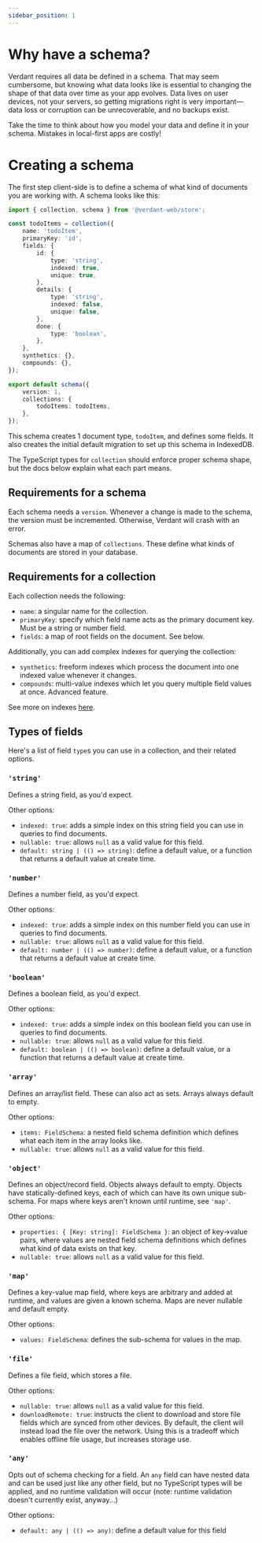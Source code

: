 ```yaml
---
sidebar_position: 1
---
```


# Why have a schema?

Verdant requires all data be defined in a schema. That may seem cumbersome, but knowing what data looks like is essential to changing the shape of that data over time as your app evolves. Data lives on user devices, not your servers, so getting migrations right is very important&mdash;data loss or corruption can be unrecoverable, and no backups exist.

Take the time to think about how you model your data and define it in your schema. Mistakes in local-first apps are costly!

# Creating a schema

The first step client-side is to define a schema of what kind of documents you are working with. A schema looks like this:

```ts
import { collection, schema } from '@verdant-web/store';

const todoItems = collection({
	name: 'todoItem',
	primaryKey: 'id',
	fields: {
		id: {
			type: 'string',
			indexed: true,
			unique: true,
		},
		details: {
			type: 'string',
			indexed: false,
			unique: false,
		},
		done: {
			type: 'boolean',
		},
	},
	synthetics: {},
	compounds: {},
});

export default schema({
	version: 1,
	collections: {
		todoItems: todoItems,
	},
});
```

This schema creates 1 document type, `todoItem`, and defines some fields. It also creates the initial default migration to set up this schema in IndexedDB.

The TypeScript types for `collection` should enforce proper schema shape, but the docs below explain what each part means.

## Requirements for a schema

Each schema needs a `version`. Whenever a change is made to the schema, the version must be incremented. Otherwise, Verdant will crash with an error.

Schemas also have a map of `collections`. These define what kinds of documents are stored in your database.

## Requirements for a collection

Each collection needs the following:

- `name`: a singular name for the collection.
- `primaryKey`: specify which field name acts as the primary document key. Must be a string or number field.
- `fields`: a map of root fields on the document. See below.

Additionally, you can add complex indexes for querying the collection:

- `synthetics`: freeform indexes which process the document into one indexed value whenever it changes.
- `compounds`: multi-value indexes which let you query multiple field values at once. Advanced feature.

See more on indexes [here](./querying.md).

## Types of fields

Here's a list of field `type`s you can use in a collection, and their related options.

### `'string'`

Defines a string field, as you'd expect.

Other options:

- `indexed: true`: adds a simple index on this string field you can use in queries to find documents.
- `nullable: true`: allows `null` as a valid value for this field.
- `default: string | (() => string)`: define a default value, or a function that returns a default value at create time.

### `'number'`

Defines a number field, as you'd expect.

Other options:

- `indexed: true`: adds a simple index on this number field you can use in queries to find documents.
- `nullable: true`: allows `null` as a valid value for this field.
- `default: number | (() => number)`: define a default value, or a function that returns a default value at create time.

### `'boolean'`

Defines a boolean field, as you'd expect.

Other options:

- `indexed: true`: adds a simple index on this boolean field you can use in queries to find documents.
- `nullable: true`: allows `null` as a valid value for this field.
- `default: boolean | (() => boolean)`: define a default value, or a function that returns a default value at create time.

### `'array'`

Defines an array/list field. These can also act as sets. Arrays always default to empty.

Other options:

- `items: FieldSchema`: a nested field schema definition which defines what each item in the array looks like.
- `nullable: true`: allows `null` as a valid value for this field.

### `'object'`

Defines an object/record field. Objects always default to empty. Objects have statically-defined keys, each of which can have its own unique sub-schema. For maps where keys aren't known until runtime, see `'map'`.

Other options:

- `properties: { [Key: string]: FieldSchema }`: an object of key->value pairs, where values are nested field schema definitions which defines what kind of data exists on that key.
- `nullable: true`: allows `null` as a valid value for this field.

### `'map'`

Defines a key-value map field, where keys are arbitrary and added at runtime, and values are given a known schema. Maps are never nullable and default empty.

Other options:

- `values: FieldSchema`: defines the sub-schema for values in the map.

### `'file'`

Defines a file field, which stores a file.

Other options:

- `nullable: true`: allows `null` as a valid value for this field.
- `downloadRemote: true`: instructs the client to download and store file fields which are synced from other devices. By default, the client will instead load the file over the network. Using this is a tradeoff which enables offline file usage, but increases storage use.

### `'any'`

Opts out of schema checking for a field. An `any` field can have nested data and can be used just like any other field, but no TypeScript types will be applied, and no runtime validation will occur (note: runtime validation doesn't currently exist, anyway...)

Other options:

- `default: any | (() => any)`: define a default value for this field
